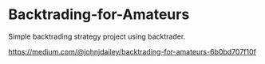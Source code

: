 # Backtrading-for-Amateurs
Simple backtrading strategy project using backtrader.

https://medium.com/@johnjdailey/backtrading-for-amateurs-6b0bd707f10f
